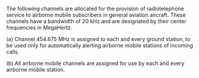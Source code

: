 The following channels are allocated for the provision of radiotelephone service to airborne mobile subscribers in general aviation aircraft. These channels have a bandwidth of 20 kHz and are designated by their center frequencies in MegaHertz.

(a) Channel 454.675 MHz is assigned to each and every ground station, to be used only for automatically alerting airborne mobile stations of incoming calls.

(b) All airborne mobile channels are assigned for use by each and every airborne mobile station.

